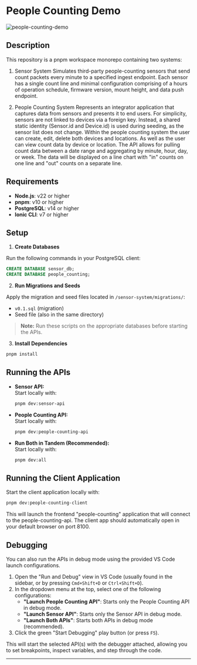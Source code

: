 # People Counting Demo

![people-counting-demo](https://github.com/user-attachments/assets/c068fee3-d9f6-472b-8da8-eac4d0a26597)

## Description

This repository is a pnpm workspace monorepo containing two systems:

1. Sensor System
   Simulates third-party people-counting sensors that send count packets every minute to a specified ingest endpoint. Each sensor has a single count line and minimal configuration comprising of a hours of operation schedule, firmware version, mount height, and data push endpoint.

2. People Counting System
   Represents an integrator application that captures data from sensors and presents it to end users. For simplicity, sensors are not linked to devices via a foreign key. Instead, a shared static identity (Sensor.id and Device.id) is used during seeding, as the sensor list does not change. Within the people counting system the user can create, edit, delete both devices and locations. As well as the user can view count data by device or location. The API allows for pulling count data between a date range and aggregating by minute, hour, day, or week. The data will be displayed on a line chart with "in" counts on one line and "out" counts on a separate line.

## Requirements

- **Node.js**: v22 or higher
- **pnpm**: v10 or higher
- **PostgreSQL**: v14 or higher
- **Ionic CLI**: v7 or higher

## Setup

1. **Create Databases**

Run the following commands in your PostgreSQL client:

```sql
CREATE DATABASE sensor_db;
CREATE DATABASE people_counting;
```

2. **Run Migrations and Seeds**

Apply the migration and seed files located in `/sensor-system/migrations/`:

- `v0.1.sql` (migration)
- Seed file (also in the same directory)

> **Note:** Run these scripts on the appropriate databases before starting the APIs.

3. **Install Dependencies**

```sh
pnpm install
```

## Running the APIs

- **Sensor API:**  
  Start locally with:

  ```sh
  pnpm dev:sensor-api
  ```

- **People Counting API:**  
  Start locally with:

  ```sh
  pnpm dev:people-counting-api
  ```

- **Run Both in Tandem (Recommended):**  
  Start locally with:
  ```sh
  pnpm dev:all
  ```

## Running the Client Application

Start the client application locally with:

```sh
pnpm dev:people-counting-client
```

This will launch the frontend "people-counting" application that will connect to the people-counting-api. The client app should automatically open in your default browser on port 8100.

## Debugging

You can also run the APIs in debug mode using the provided VS Code launch configurations.

1. Open the "Run and Debug" view in VS Code (usually found in the sidebar, or by pressing `Cmd+Shift+D` or `Ctrl+Shift+D`).
2. In the dropdown menu at the top, select one of the following configurations:
   - **"Launch People Counting API"**: Starts only the People Counting API in debug mode.
   - **"Launch Sensor API"**: Starts only the Sensor API in debug mode.
   - **"Launch Both APIs"**: Starts both APIs in debug mode (recommended).
3. Click the green "Start Debugging" play button (or press `F5`).

This will start the selected API(s) with the debugger attached, allowing you to set breakpoints, inspect variables, and step through the code.

---
